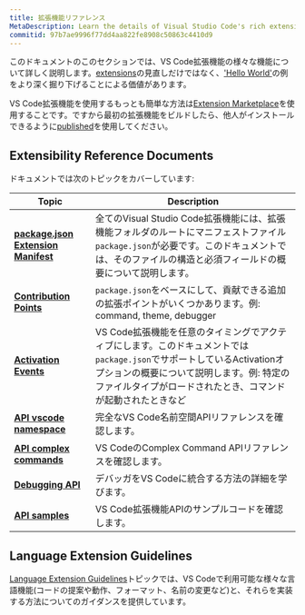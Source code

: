 ```yaml
---
title: 拡張機能リファレンス
MetaDescription: Learn the details of Visual Studio Code's rich extensibility (plug-in) model.  This documentation describes the various extension points, activation rules and specific feature APIs (e.g. working with documents and editors).
commitid: 97b7ae9996f77dd4aa822fe8908c50863c4410d9
---
```


このドキュメントのこのセクションでは、VS Code拡張機能の様々な機能について詳しく説明します。[extensions](/docs/extensions/overview.md)の見直しだけではなく、['Hello World'](/docs/extensions/example-hello-world.md)の例をより深く掘り下げることによる価値があります。

VS Code拡張機能を使用するもっとも簡単な方法は[Extension Marketplace](/docs/userguide/extension-gallery.md)を使用することです。ですから最初の拡張機能をビルドしたら、他人がインストールできるように[published](/docs/extensions/publish-extension.md)を使用してください。

## Extensibility Reference Documents

ドキュメントでは次のトピックをカバーしています:

Topic|Description
-----|-----------
**[package.json Extension Manifest](/docs/extensionapi/extension-manifest.md)**|全てのVisual Studio Code拡張機能には、拡張機能フォルダのルートにマニフェストファイル`package.json`が必要です。このドキュメントでは、そのファイルの構造と必須フィールドの概要について説明します。
**[Contribution Points](/docs/extensionapi/extension-points.md)**|`package.json`をベースにして、貢献できる追加の拡張ポイントがいくつかあります。例: command, theme, debugger
**[Activation Events](/docs/extensionapi/activation-events.md)**|VS Code拡張機能を任意のタイミングでアクティブにします。このドキュメントでは `package.json`でサポートしているActivationオプションの概要について説明します。例: 特定のファイルタイプがロードされたとき、コマンドが起動されたときなど
**[API vscode namespace](/docs/extensionapi/vscode-api.md)**|完全なVS Code名前空間APIリファレンスを確認します。
**[API complex commands](/docs/extensionapi/vscode-api-commands.md)**|VS CodeのComplex Command APIリファレンスを確認します。
**[Debugging API](/docs/extensionapi/api-debugging.md)**|デバッガをVS Codeに統合する方法の詳細を学びます。
**[API samples](https://github.com/Microsoft/vscode-extension-samples)**|VS Code拡張機能APIのサンプルコードを確認します。

## Language Extension Guidelines

[Language Extension Guidelines](/docs/extensionapi/language-support.md)トピックでは、VS Codeで利用可能な様々な言語機能(コードの提案や動作、フォーマット、名前の変更など)と、それらを実装する方法についてのガイダンスを提供しています。

